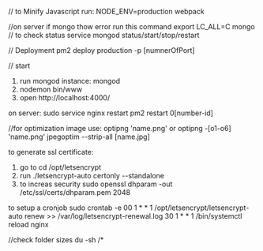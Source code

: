 // to Minify Javascript run:
NODE_ENV=production webpack

//on server if mongo thow error run this command
export LC_ALL=C
mongo
// to check status
service mongod status/start/stop/restart

// Deployment
pm2 deploy production -p [numnerOfPort]

// start
1. run mongod instance: mongod
2. nodemon bin/www
3. open http://localhost:4000/

on server:
sudo service nginx restart
pm2 restart 0[number-id]

//for optimization image use:
optipng 'name.png' or optipng -[o1-o6] 'name.png'
jpegoptim --strip-all [name.jpg]

to generate ssl certificate:
1) go to cd /opt/letsencrypt
2) run ./letsencrypt-auto certonly --standalone
3) to increas security sudo openssl dhparam -out /etc/ssl/certs/dhparam.pem 2048

to setup a cronjob
sudo crontab -e
00 1 * * 1 /opt/letsencrypt/letsencrypt-auto renew >> /var/log/letsencrypt-renewal.log
30 1 * * 1 /bin/systemctl reload nginx

//check folder sizes
du -sh /*